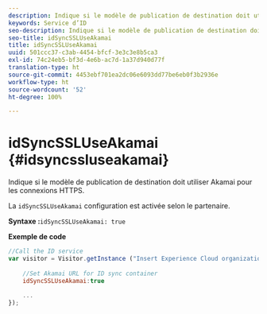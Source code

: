 ```yaml
---
description: Indique si le modèle de publication de destination doit utiliser Akamai pour les connexions HTTPS.
keywords: Service d’ID
seo-description: Indique si le modèle de publication de destination doit utiliser Akamai pour les connexions HTTPS.
seo-title: idSyncSSLUseAkamai
title: idSyncSSLUseAkamai
uuid: 501ccc37-c3ab-4454-bfcf-3e3c3e8b5ca3
exl-id: 74c24eb5-bf3d-4e6b-ac7d-1a37d940d77f
translation-type: ht
source-git-commit: 4453ebf701ea2dc06e6093dd77be6eb0f3b2936e
workflow-type: ht
source-wordcount: '52'
ht-degree: 100%

---
```


# idSyncSSLUseAkamai {#idsyncssluseakamai}

Indique si le modèle de publication de destination doit utiliser Akamai pour les connexions HTTPS.

La `idSyncSSLUseAkamai` configuration est activée selon le partenaire.

**Syntaxe :**`idSyncSSLUseAkamai: true`

**Exemple de code**

```js
//Call the ID service 
var visitor = Visitor.getInstance ("Insert Experience Cloud organization ID here",{ 
 
    //Set Akamai URL for ID sync container 
    idSyncSSLUseAkamai:true 
 
    ... 
});
```
